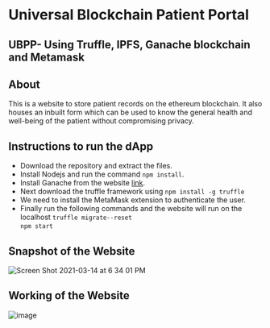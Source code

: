 # Universal Blockchain Patient Portal
## UBPP- Using Truffle, IPFS, Ganache blockchain and Metamask

## About
This is a website to store patient records on the ethereum blockchain. It also houses an inbuilt form which can be used to know the general health and well-being of the patient without compromising privacy.
## Instructions to run the dApp
- Download the repository and extract the files.
- Install Nodejs and run the command `npm install`.
- Install Ganache from the website [link](https://trufflesuite.com/ganache/).
- Next download the truffle framework using `npm install -g truffle`
- We need to install the MetaMask extension to authenticate the user.
- Finally run the following commands and the website will run on the localhost 
 `truffle migrate--reset`
 \
 `npm start`


## Snapshot of the Website
![Screen Shot 2021-03-14 at 6 34 01 PM](https://user-images.githubusercontent.com/31868336/111093373-01af0280-84f6-11eb-991b-078d34a1aaa4.png)


## Working of the Website
![image](https://user-images.githubusercontent.com/31868336/111102249-e13c7380-8508-11eb-9aea-afbd7dda377f.png)

